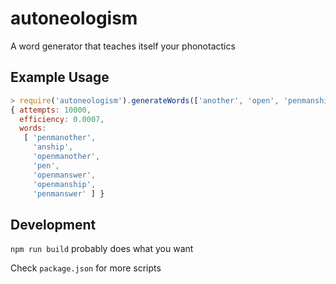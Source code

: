 # autoneologism
A word generator that teaches itself your phonotactics

## Example Usage

```js
> require('autoneologism').generateWords(['another', 'open', 'penmanship', 'answer'], 3, 100)
{ attempts: 10000,
  efficiency: 0.0007,
  words:
   [ 'penmanother',
     'anship',
     'openmanother',
     'pen',
     'openmanswer',
     'openmanship',
     'penmanswer' ] }
```

## Development

`npm run build` probably does what you want

Check `package.json` for more scripts
